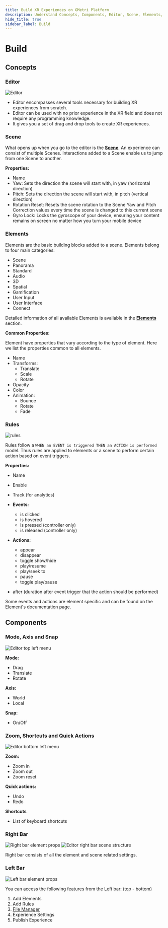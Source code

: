 ```yaml
---
title: Build XR Experiences on GMetri Platform
description: Understand Concepts, Components, Editor, Scene, Elements, Rules, Mode, Axis and Snap, Zoom, Shortcuts and Quick Actions, Right Bar, Elements Button, Rules to build XR experiences
hide_title: true
sidebar_label: Build
---
```


# Build

## Concepts 

### Editor
![Editor](https://r.vrgmetri.com/image/q_90/gb-web/portal-docs/assets/img/screenshots/z5/editor.PNG#boxShadow)

- Editor encompasses several tools necessary for building XR experiences from scratch. 
- Editor can be used with no prior experience in the XR field and does not require any programming knowledge. 
- It gives you a set of drag and drop tools to create XR experiences.

### Scene

What opens up when you go to the editor is the [**Scene**](./scene/). An experience can consist of multiple Scenes. Interactions added to a Scene enable us to jump from one Scene to another.

**Properties:**

- Name
- Yaw: Sets the direction the scene will start with, in yaw (horizontal direction)
- Pitch: Sets the direction the scene will start with, in pitch (vertical direction)
- Rotation Reset: Resets the scene rotation to the Scene Yaw and Pitch Correction values every time the scene is changed to this current scene 
- Gyro Lock: Locks the gyroscope of your device, ensuring your content remains on screen no matter how you turn your mobile device

### Elements

Elements are the basic building blocks added to a scene. Elements belong to four main categories:

- Scene
- Panorama
- Standard
- Audio
- 3D
- Spatial
- Gamification
- User Input
- User Interface
- Connect

Detailed information of all available Elements is available in the [**Elements**](./elements/) section.

**Common Properties:**

Element have properties that vary according to the type of element. Here we list the properties common to all elements.

- Name
- Transforms:
    - Translate
    - Scale
    - Rotate
- Opacity
- Color
- Animation:
    - Bounce
    - Rotate
    - Fade

### Rules
![rules](https://r.vrgmetri.com/image/q_90/gb-web/portal-docs/assets/img/screenshots/z5/connection.JPG#boxShadow/)

Rules follow a `WHEN an EVENT is triggered THEN an ACTION is performed` model. Thus rules are applied to elements or a scene to perform certain action based on event triggers.

**Properties:**

- Name
- Enable
- Track (for analytics)

- **Events:**

    - is clicked
    - is hovered
    - is pressed (controller only)
    - is released (controller only)

- **Actions:**

    - appear
    - disappear
    - toggle show/hide
    - play/resume
    - play/seek to
    - pause
    - toggle play/pause
    
- after (duration after event trigger that the action should be performed)

Some events and actions are element specific and can be found on the Element's documentation page.

## Components

### Mode, Axis and Snap
![Editor top left menu](https://r.vrgmetri.com/image/q_90/gb-web/portal-docs/assets/img/screenshots/editor_top_left.png.jpg#boxShadow/)

**Mode:**

- Drag
- Translate
- Rotate

**Axis:**

- World
- Local

**Snap:**

- On/Off

### Zoom, Shortcuts and Quick Actions

![Editor bottom left menu](https://r.vrgmetri.com/image/q_90/gb-web/portal-docs/assets/img/screenshots/editor_bottom_left.png.jpg#boxShadow/)


**Zoom:**

- Zoom in
- Zoom out
- Zoom reset

**Quick actions:**

- Undo
- Redo

**Shortcuts**

- List of keyboard shortcuts

### Right Bar

![Right bar element props](https://r.vrgmetri.com/image/q_90/gb-web/portal-docs/assets/img/screenshots/editor_right_bar_element_props.png.jpg#boxShadow/)
![Editor right bar scene structure](https://r.vrgmetri.com/image/q_90/gb-web/portal-docs/assets/img/screenshots/editor_right_bar_scene_structure.png.jpg#boxShadow/)

Right bar consists of all the element and scene related settings.


### Left Bar

![Left bar element props](https://r.vrgmetri.com/image/q_90/gb-web/portal-docs/assets/img/screenshots/z5/editor_left_bar.JPG#boxShadow/)


You can access the following features from the Left bar:
(top - bottom)

1. Add Elements
2. Add Rules
3. [File Manager](./file_manager/)
4. Experience Settings
5. Publish Experience